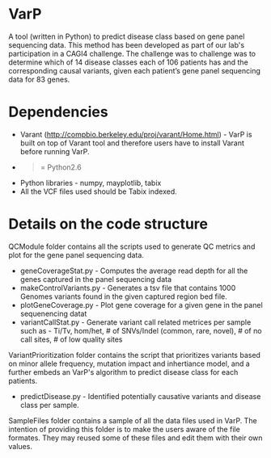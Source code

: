 # VarP
A tool (written in Python) to predict disease class based on gene panel sequencing data. This method has been developed as part of our lab's participation in a CAGI4 challenge. The challenge was to challenge was to determine which of 14 disease classes each of 106 patients has and the corresponding causal variants, given each patient’s gene panel sequencing data for 83 genes.

# Dependencies
* Varant (http://compbio.berkeley.edu/proj/varant/Home.html) - VarP is built on top of Varant tool and therefore users have to install Varant before running VarP.
* >= Python2.6
* Python libraries - numpy, mayplotlib, tabix
* All the VCF files used should be Tabix indexed.

# Details on the code structure
QCModule folder contains all the scripts used to generate QC metrics and plot for the gene panel sequencing data.
* geneCoverageStat.py - Computes the average read depth for all the genes captured in the panel sequencing data
* makeControlVariants.py - Generates a tsv file that contains 1000 Genomes variants found in the given captured region bed file.
* plotGeneCoverage.py - Plot gene coverage for a given gene in the panel sequenencing datat
* variantCallStat.py - Generate variant call related metrices per sample such as - Ti/Tv, hom/het, # of SNVs/Indel (common, rare, novel), # of no call sites, # of low quality sites

VariantPrioritization folder contains the script that prioritizes variants based on minor allele frequency, mutation impact and inhertiance model, and a further embeds an VarP's algorithm to predict disease class for each patients.
* predictDisease.py - Identified potentially causative variants and disease class per sample.

SampleFiles folder contains a sample of all the data files used in VarP. The intention of providing this folder is to make the users aware of the file formates. They may reused some of these files and edit them with their own values.


